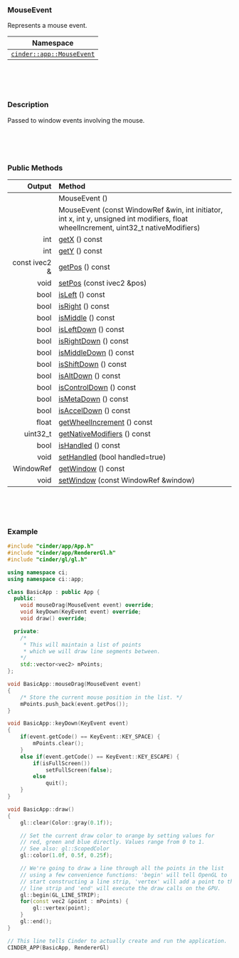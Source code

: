 ### MouseEvent

Represents a mouse event.

| Namespace |
|-----------|
| [`cinder::app::MouseEvent`](https://libcinder.org/docs/branch/master/classcinder_1_1app_1_1_mouse_event.html)

<br>
<br>
<br>

### Description

Passed to window events involving the mouse.

<br>
<br>
<br>

### Public Methods



| Output        | Method                                                      |
|--------------:|:------------------------------------------------------------|
| 				| MouseEvent ()
| 				| MouseEvent (const WindowRef &win, int initiator, int x, int y, unsigned int modifiers, float wheelIncrement, uint32_t nativeModifiers)
| int           | [getX](cinder__app__MouseEvent.getX.md) () const
| int           | [getY](cinder__app__MouseEvent.getY.md) () const
| const ivec2 & | [getPos](cinder__app__MouseEvent.getPos.md) () const
| void          | [setPos](cinder__app__MouseEvent.setPos.md) (const ivec2 &pos)
| bool          | [isLeft](cinder__app__MouseEvent.isLeft.md) () const
| bool          | [isRight](cinder__app__MouseEvent.isRight.md) () const
| bool          | [isMiddle](cinder__app__MouseEvent.isMiddle.md) () const
| bool          | [isLeftDown](cinder__app__MouseEvent.isLeftDown.md) () const
| bool          | [isRightDown](cinder__app__MouseEvent.isRightDown.md) () const
| bool          | [isMiddleDown](cinder__app__MouseEvent.isMiddleDown.md) () const
| bool          | [isShiftDown](cinder__app__MouseEvent.isShiftDown.md) () const
| bool          | [isAltDown](cinder__app__MouseEvent.isAltDown.md) () const
| bool          | [isControlDown](cinder__app__MouseEvent.isControlDown.md) () const
| bool          | [isMetaDown](cinder__app__MouseEvent.isMetaDown.md) () const
| bool          | [isAccelDown](cinder__app__MouseEvent.isAccelDown.md) () const
| float         | [getWheelIncrement](cinder__app__MouseEvent.getWheelIncrement.md) () const
| uint32_t      | [getNativeModifiers](cinder__app__MouseEvent.getNativeModifiers.md) () const
| bool          | [isHandled](cinder__app__MouseEvent.isHandled.md) () const
| void          | [setHandled](cinder__app__MouseEvent.setHandled.md) (bool handled=true)
| WindowRef     | [getWindow](cinder__app__MouseEvent.getWindow.md) () const
| void          | [setWindow](cinder__app__MouseEvent.setWindow.md) (const WindowRef &window)

<br>
<br>
<br>

### Example

```cpp
#include "cinder/app/App.h"
#include "cinder/app/RendererGl.h"
#include "cinder/gl/gl.h"

using namespace ci;
using namespace ci::app;

class BasicApp : public App {
  public:
    void mouseDrag(MouseEvent event) override;
    void keyDown(KeyEvent event) override;
    void draw() override;

  private:
    /*
     * This will maintain a list of points
     * which we will draw line segments between.
    */
    std::vector<vec2> mPoints;
};

void BasicApp::mouseDrag(MouseEvent event)
{
    /* Store the current mouse position in the list. */
    mPoints.push_back(event.getPos());
}

void BasicApp::keyDown(KeyEvent event)
{
    if(event.getCode() == KeyEvent::KEY_SPACE) {
        mPoints.clear();
    }
    else if(event.getCode() == KeyEvent::KEY_ESCAPE) {
        if(isFullScreen())
            setFullScreen(false);
        else
            quit();
    }
}

void BasicApp::draw()
{
    gl::clear(Color::gray(0.1f));

    // Set the current draw color to orange by setting values for
    // red, green and blue directly. Values range from 0 to 1.
    // See also: gl::ScopedColor
    gl::color(1.0f, 0.5f, 0.25f);

    // We're going to draw a line through all the points in the list
    // using a few convenience functions: 'begin' will tell OpenGL to
    // start constructing a line strip, 'vertex' will add a point to the
    // line strip and 'end' will execute the draw calls on the GPU.
    gl::begin(GL_LINE_STRIP);
    for(const vec2 &point : mPoints) {
        gl::vertex(point);
    }
    gl::end();
}

// This line tells Cinder to actually create and run the application.
CINDER_APP(BasicApp, RendererGl)
```